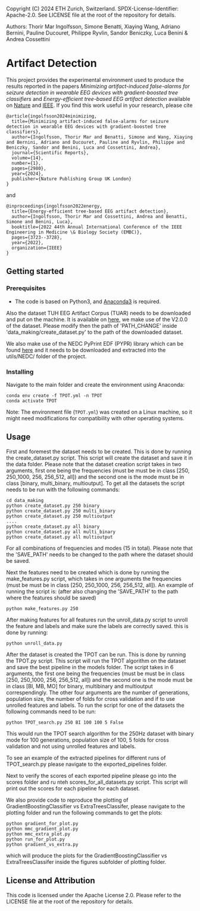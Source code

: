 Copyright (C) 2024 ETH Zurich, Switzerland. SPDX-License-Identifier: Apache-2.0. See LICENSE file at the root of the repository for details.

Authors: Thorir Mar Ingolfsson, Simone Benatti, Xiaying Wang, Adriano Bernini, Pauline Ducouret, Philippe Ryvlin, Sandor Beniczky, Luca Benini & Andrea Cossettini 

# Artifact Detection
This project provides the experimental environment used to produce the results reported in the papers *Minimizing artifact-induced false-alarms for seizure detection in wearable EEG devices with gradient-boosted tree classifiers* and *Energy-efficient tree-based EEG artifact detection* available on [Nature](https://www.nature.com/articles/s41598-024-52551-0) and [IEEE](https://ieeexplore.ieee.org/document/9871413). If you find this work useful in your research, please cite
```
@article{ingolfsson2024minimizing,
  title={Minimizing artifact-induced false-alarms for seizure detection in wearable EEG devices with gradient-boosted tree classifiers},
  author={Ingolfsson, Thorir Mar and Benatti, Simone and Wang, Xiaying and Bernini, Adriano and Ducouret, Pauline and Ryvlin, Philippe and Beniczky, Sandor and Benini, Luca and Cossettini, Andrea},
  journal={Scientific Reports},
  volume={14},
  number={1},
  pages={2980},
  year={2024},
  publisher={Nature Publishing Group UK London}
}
```
and
```
@inproceedings{ingolfsson2022energy,
  title={Energy-efficient tree-based EEG artifact detection},
  author={Ingolfsson, Thorir Mar and Cossettini, Andrea and Benatti, Simone and Benini, Luca},
  booktitle={2022 44th Annual International Conference of the IEEE Engineering in Medicine \& Biology Society (EMBC)},
  pages={3723--3728},
  year={2022},
  organization={IEEE}
}

```

## Getting started

### Prerequisites
* The code is based on Python3, and [Anaconda3](https://www.anaconda.com/distribution/) is required.

Also the dataset TUH EEG Artifact Corpus (TUAR) needs to be downloaded and put on the machine. It is available on [here](https://isip.piconepress.com/projects/tuh_eeg/html/downloads.shtml), we make use of the V2.0.0 of the dataset.
Please modify then the path of 'PATH_CHANGE' inside 'data_making/create_dataset.py' to the path of the downloaded dataset.

We also make use of the NEDC PyPrint EDF (PYPR) library which can be found [here](https://isip.piconepress.com/projects/tuh_eeg/html/downloads.shtml) and it needs to be downloaded and extracted into the utils/NEDC/ folder of the project.

### Installing
Navigate to the main folder and create the environment using Anaconda:
```
conda env create -f TPOT.yml -n TPOT
conda activate TPOT
```
Note: The environment file (`TPOT.yml`) was created on a Linux machine, so it might need modifications for compatibility with other operating systems.

## Usage
First and foremest the dataset needs to be created. This is done by running the create_dataset.py script. This script will create the dataset and save it in the data folder. 
Please note that the dataset creation script takes in two arguments, first one being the frequencies (must be must be in class [250, 250_1000, 256, 256_512, all]) and the second one is the mode must be in class [binary, multi_binary, multioutput]. To get all the datasets the script needs to be run with the following commands:
```
cd data_making
python create_dataset.py 250 binary
python create_dataset.py 250 multi_binary
python create_dataset.py 250 multioutput
....
python create_dataset.py all binary
python create_dataset.py all multi_binary
python create_dataset.py all multioutput
```
For all combinations of frequencies and modes (15 in total). Please note that the 'SAVE_PATH' needs to be changed to the path where the dataset should be saved.

Next the features need to be created which is done by running the make_features.py script, which takes in one arguments the frequencies (must be must be in class [250, 250_1000, 256, 256_512, all]). An example of running the script is: (after also changing the 'SAVE_PATH' to the path where the features should be saved)
```
python make_features.py 250
```
After making features for all features run the unroll_data.py script to unroll the feature and labels and make sure the labels are correctly saved. this is done by running:
```
python unroll_data.py
```

After the dataset is created the TPOT can be run. This is done by running the TPOT.py script. This script will run the TPOT algorithm on the dataset and save the best pipeline in the models folder. The script takes in 6 arguments, the first one being the frequencies (must be must be in class [250, 250_1000, 256, 256_512, all]) and the second one is the mode must be in class [BI, MB, MO] for binary, multibinary and multioutput correspendingly. The other four arguments are the number of generations, population size, the number of folds for cross validation and if to use unrolled features and labels. To run the script for one of the datasets the following commands need to be run:
```
python TPOT_search.py 250 BI 100 100 5 False
```
This would run the TPOT search algorithm for the 250Hz dataset with binary mode for 100 generations, population size of 100, 5 folds for cross validation and not using unrolled features and labels.

To see an example of the extracted pipelines for different runs of TPOT_search.py please navigate to the exported_pipelines folder. 

Next to verify the scores of each exported pipeline please go into the scores folder and ru nteh scores_for_all_datasets.py script. This script will print out the scores for each pipeline for each dataset.

We also provide code to reproduce the plotting of GradientBoostingClassifier vs ExtraTreesClassifer, please navigate to the plotting folder and run the following commands to get the plots:
```
python gradient_for_plot.py
python mmc_gradient_plot.py
python mmc_extra_plot.py
python run_for_plot.py
python gradient_vs_extra.py
```
which will produce the plots for the GradientBoostingClassifier vs ExtraTreesClassifer inside the figures subfolder of plotting folder.

## License and Attribution
This code is licensed under the Apache License 2.0. Please refer to the LICENSE file at the root of the repository for details.


